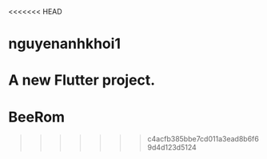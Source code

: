 <<<<<<< HEAD
# nguyenanhkhoi1

A new Flutter project.
=======
# BeeRom
>>>>>>> c4acfb385bbe7cd011a3ead8b6f69d4d123d5124
